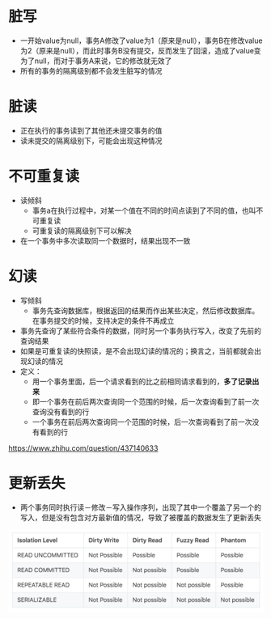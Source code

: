 # 脏写

- 一开始value为null，事务A修改了value为1（原来是null），事务B在修改value为2（原来是null），而此时事务B没有提交，反而发生了回滚，造成了value变为了null，而对于事务A来说，它的修改就无效了
- 所有的事务的隔离级别都不会发生脏写的情况



# 脏读

- 正在执行的事务读到了其他还未提交事务的值
- 读未提交的隔离级别下，可能会出现这种情况



# 不可重复读

- 读倾斜
  - 事务a在执行过程中，对某一个值在不同的时间点读到了不同的值，也叫不可重复读
  - 可重复读的隔离级别下可以解决
- 在一个事务中多次读取同一个数据时，结果出现不一致



# 幻读

- 写倾斜
  - 事务先查询数据库，根据返回的结果而作出某些决定，然后修改数据库。在事务提交的时候，支持决定的条件不再成立
- 事务先查询了某些符合条件的数据，同时另一个事务执行写入，改变了先前的查询结果
- 如果是可重复读的快照读，是不会出现幻读的情况的；换言之，当前都就会出现幻读的情况
- 定义：
  - 用一个事务里面，后一个请求看到的比之前相同请求看到的，**多了记录出来**
  - 即一个事务在前后两次查询同一个范围的时候，后一次查询看到了前一次查询没有看到的行
  - 一个事务在前后两次查询同一个范围的时候，后一次查询看到了前一次没有看到的行

https://www.zhihu.com/question/437140633



# 更新丢失

- 两个事务同时执行读－修改－写入操作序列，出现了其中一个覆盖了另一个的写入，但是没有包含对方最新值的情况，导致了被覆盖的数据发生了更新丢失



![](事务级别.png)

